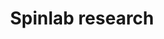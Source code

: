 ---
title: Spinlab research
view: masonry  # or 'compact' or 'list'

# Optional banner image (relative to assets/media/)
banner:
  image: ''
  caption: ''

# Optional summary displayed under section title
# summary: Explore our recent and ongoing research.

# Sections display publications or other content
sections:
  - block: collection
    content:
      title: Our Research
      summary: 
      text: |
        Research in the spinlab centers around single-sided nuclear magnetic resonance. We focus on methods and instrumentations development, data and computational models, and a range of applications. 
      count: 4
      # filters:
      #   author: ''
      #   category: ''
      #   exclude_featured: false
      #   tag: ''
      # offset: 0
      order: descending
      page_type: research
    design:
      view: showcase
      columns: 2

  - block: markdown
    content:
      title: Our Publications
      summary: Test publications
      text: |
        View our publications at [Google Scholar.](https://scholar.google.com/citations?user=yKXJezQAAAAJ)
      design:
        view: card
        columns: 1
---